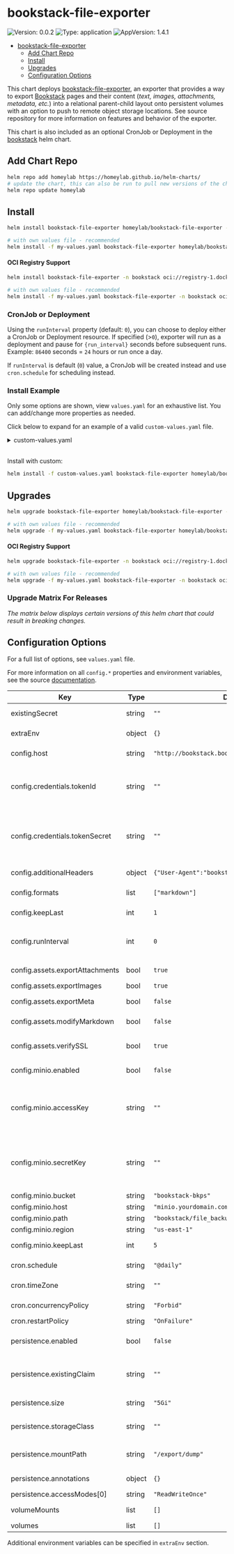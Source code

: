 # bookstack-file-exporter
![Version: 0.0.2](https://img.shields.io/badge/Version-0.0.2-informational?style=flat-square) ![Type: application](https://img.shields.io/badge/Type-application-informational?style=flat-square) ![AppVersion: 1.4.1](https://img.shields.io/badge/AppVersion-1.4.1-informational?style=flat-square)

- [bookstack-file-exporter](#bookstack-file-exporter)
  - [Add Chart Repo](#add-chart-repo)
  - [Install](#install)
  - [Upgrades](#upgrades)
  - [Configuration Options](#configuration-options)

This chart deploys [bookstack-file-exporter](https://github.com/homeylab/bookstack-file-exporter), an exporter that provides a way to export [Bookstack](https://github.com/BookStackApp/BookStack) pages and their content (_text, images, attachments, metadata, etc._) into a relational parent-child layout onto persistent volumes with an option to push to remote object storage locations. See source repository for more information on features and behavior of the exporter.

This chart is also included as an optional CronJob or Deployment in the [bookstack](https://github.com/homeylab/helm-charts/tree/main/charts/bookstack) helm chart.

## Add Chart Repo
```bash
helm repo add homeylab https://homeylab.github.io/helm-charts/
# update the chart, this can also be run to pull new versions of the chart for upgrades
helm repo update homeylab
```

## Install
```bash
helm install bookstack-file-exporter homeylab/bookstack-file-exporter -n bookstack --create-namespace

# with own values file - recommended
helm install -f my-values.yaml bookstack-file-exporter homeylab/bookstack-file-exporter -n bookstack --create-namespace
```

#### OCI Registry Support
```bash
helm install bookstack-file-exporter -n bookstack oci://registry-1.docker.io/homeylabcharts/bookstack-file-exporter --version X.Y.Z --create-namespace

# with own values file - recommended
helm install -f my-values.yaml bookstack-file-exporter -n bookstack oci://registry-1.docker.io/homeylabcharts/bookstack-file-exporter --version X.Y.Z --create-namespace
```

### CronJob or Deployment
Using the `runInterval` property (default: `0`), you can choose to deploy either a CronJob or Deployment resource. If specified (>`0`), exporter will run as a deployment and pause for `{run_interval}` seconds before subsequent runs. Example: `86400` seconds = `24` hours or run once a day.

If `runInterval` is default (`0`) value, a CronJob will be created instead and use `cron.schedule` for scheduling instead.

### Install Example
Only some options are shown, view `values.yaml` for an exhaustive list. You can add/change more properties as needed.

Click below to expand for an example of a valid `custom-values.yaml` file. 
<details closed>
<summary>custom-values.yaml</summary>
<br>

```yaml
extraEnv:
  LOG_LEVEL: info

config:
  host: "http://wiki.example.org"
  credentials:
    tokenId: "sample_tokenid"
    tokenSecret: "sample_tokensecret"
  additionalHeaders:
    User-Agent: "bookstack-file-exporter"
  formats:
    - markdown
    # - html
    # - pdf
    # - plaintext
  minio:
    enabled: false
    host: ""
    accessKey: ""
    secretKey: ""
    region: "us-east-1"
    bucket: ""
    path: ""
    keepLast: 5
  assets:
    exportImages: true
    exportAttachments: true
    modifyMarkdown: true
    exportMeta: false
    verifySSL: true
  keepLast: 3
  runInterval: 0

persistence:
  enabled: true
  annotations: {}
  storageClass: "sample-provisioner"
  size: 5Gi
  existingClaim: ""
  accessModes:
    - ReadWriteOnce
  mountPath: "/export/dump"
  selector: {}
```
</details>
<br>

Install with custom:
```bash
helm install -f custom-values.yaml bookstack-file-exporter homeylab/bookstack-file-exporter -n bookstack --create-namespace
```

## Upgrades
```bash
helm upgrade bookstack-file-exporter homeylab/bookstack-file-exporter -n bookstack

# with own values file - recommended
helm upgrade -f my-values.yaml bookstack-file-exporter homeylab/bookstack-file-exporter -n bookstack
```

#### OCI Registry Support
```bash
helm upgrade bookstack-file-exporter -n bookstack oci://registry-1.docker.io/homeylabcharts/bookstack-file-exporter --version X.Y.Z

# with own values file - recommended
helm upgrade -f my-values.yaml bookstack-file-exporter -n bookstack oci://registry-1.docker.io/homeylabcharts/bookstack-file-exporter --version X.Y.Z
```

### Upgrade Matrix For Releases
_The matrix below displays certain versions of this helm chart that could result in breaking changes._

## Configuration Options
For a full list of options, see `values.yaml` file.

For more information on all `config.*` properties and environment variables, see the source [documentation](https://github.com/homeylab/bookstack-file-exporter).

| Key | Type | Default | Description |
|-----|------|---------|-------------|
| existingSecret | string | `""` | use an existing secret for credentials |
| extraEnv | object | `{}` | set extra environment variables |
| config.host | string | `"http://bookstack.bookstack.svc.cluster.local"` | set the bookstack instance URL |
| config.credentials.tokenId | string | `""` | set token id, ignored if `BOOKSTACK_TOKEN_ID` is defined in `existingSecret` or env variable |
| config.credentials.tokenSecret | string | `""` | set token secret, ignored if `BOOKSTACK_TOKEN_SECRET` is defined in `existingSecret` or env variable |
| config.additionalHeaders | object | `{"User-Agent":"bookstack-file-exporter"}` | set any additional headers for http client |
| config.formats | list | `["markdown"]` | set one or more export formats |
| config.keepLast | int | `1` | how many backups to keep on filesystem |
| config.runInterval | int | `0` | setting to `0` uses CronJob resource instead of a deployment |
| config.assets.exportAttachments | bool | `true` | set to export attachments |
| config.assets.exportImages | bool | `true` | set to export images |
| config.assets.exportMeta | bool | `false` | set to export page metadata |
| config.assets.modifyMarkdown | bool | `false` | set to modify asset links for markdown files |
| config.assets.verifySSL | bool | `true` | set to enable SSL verification for all asset requests |
| config.minio.enabled | bool | `false` |  enable minio backup uploads |
| config.minio.accessKey | string | `""` | set minio access key, ignored if `MINIO_ACCESS_KEY` is defined in `existingSecret` or env variable |
| config.minio.secretKey | string | `""` | set minio secret key, ignored if `MINIO_SECRET_KEY` is defined in `existingSecret` or env variable |
| config.minio.bucket | string | `"bookstack-bkps"` | set bucket |
| config.minio.host | string | `"minio.yourdomain.com"` |  |
| config.minio.path | string | `"bookstack/file_backups/"` | set minio path to use |
| config.minio.region | string | `"us-east-1"` | set region |
| config.minio.keepLast | int | `5` | how many backups to keep in minio |
| cron.schedule | string | `"@daily"` | set a valid cron schedule |
| cron.timeZone | string | `""` | set a valid timezone if preferred |
| cron.concurrencyPolicy | string | `"Forbid"` | set the concurrency policy |
| cron.restartPolicy | string | `"OnFailure"` | set restart policy |
| persistence.enabled | bool | `false` | enable persistence using PVC for backup files |
| persistence.existingClaim | string | `""` | set an existingClaim for volume, if set the rest of persistence parameters are ignored |
| persistence.size | string | `"5Gi"` | set the size of the volume |
| persistence.storageClass | string | `""` | set the storage class to use, example: `nfs-provisioner` |
| persistence.mountPath | string | `"/export/dump"` | set the mount path for the volume inside the container |
| persistence.annotations | object | `{}` | set additional annotations for the PVC |
| persistence.accessModes[0] | string | `"ReadWriteOnce"` |  |
| volumeMounts | list | `[]` | set additional volumeMounts |
| volumes | list | `[]` | set additional volumes |

Additional environment variables can be specified in `extraEnv` section.
